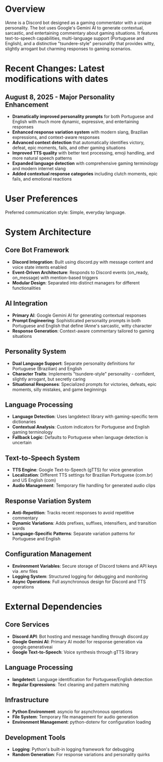 # Overview

IAnne is a Discord bot designed as a gaming commentator with a unique personality. The bot uses Google's Gemini AI to generate contextual, sarcastic, and entertaining commentary about gaming situations. It features text-to-speech capabilities, multi-language support (Portuguese and English), and a distinctive "tsundere-style" personality that provides witty, slightly arrogant but charming responses to gaming scenarios.

# Recent Changes: Latest modifications with dates

## August 8, 2025 - Major Personality Enhancement
- **Dramatically improved personality prompts** for both Portuguese and English with much more dynamic, expressive, and entertaining responses
- **Enhanced response variation system** with modern slang, Brazilian expressions, and context-aware responses  
- **Advanced context detection** that automatically identifies victory, defeat, epic moments, fails, and other gaming situations
- **Improved TTS quality** with better text processing, emoji handling, and more natural speech patterns
- **Expanded language detection** with comprehensive gaming terminology and modern internet slang
- **Added contextual response categories** including clutch moments, epic fails, and emotional reactions

# User Preferences

Preferred communication style: Simple, everyday language.

# System Architecture

## Core Bot Framework
- **Discord Integration**: Built using discord.py with message content and voice state intents enabled
- **Event-Driven Architecture**: Responds to Discord events (on_ready, on_message) with mention-based triggers
- **Modular Design**: Separated into distinct managers for different functionalities

## AI Integration
- **Primary AI**: Google Gemini AI for generating contextual responses
- **Prompt Engineering**: Sophisticated personality prompts in both Portuguese and English that define IAnne's sarcastic, witty character
- **Response Generation**: Context-aware commentary tailored to gaming situations

## Personality System
- **Dual Language Support**: Separate personality definitions for Portuguese (Brazilian) and English
- **Character Traits**: Implements "tsundere-style" personality - confident, slightly arrogant, but secretly caring
- **Situational Responses**: Specialized prompts for victories, defeats, epic moments, silly mistakes, and game beginnings

## Language Processing
- **Language Detection**: Uses langdetect library with gaming-specific term dictionaries
- **Contextual Analysis**: Custom indicators for Portuguese and English gaming terminology
- **Fallback Logic**: Defaults to Portuguese when language detection is uncertain

## Text-to-Speech System
- **TTS Engine**: Google Text-to-Speech (gTTS) for voice generation
- **Localization**: Different TTS settings for Brazilian Portuguese (com.br) and US English (com)
- **Audio Management**: Temporary file handling for generated audio clips

## Response Variation System
- **Anti-Repetition**: Tracks recent responses to avoid repetitive commentary
- **Dynamic Variations**: Adds prefixes, suffixes, intensifiers, and transition words
- **Language-Specific Patterns**: Separate variation patterns for Portuguese and English

## Configuration Management
- **Environment Variables**: Secure storage of Discord tokens and API keys via .env files
- **Logging System**: Structured logging for debugging and monitoring
- **Async Operations**: Full asynchronous design for Discord and TTS operations

# External Dependencies

## Core Services
- **Discord API**: Bot hosting and message handling through discord.py
- **Google Gemini AI**: Primary AI model for response generation via google.generativeai
- **Google Text-to-Speech**: Voice synthesis through gTTS library

## Language Processing
- **langdetect**: Language identification for Portuguese/English detection
- **Regular Expressions**: Text cleaning and pattern matching

## Infrastructure
- **Python Environment**: asyncio for asynchronous operations
- **File System**: Temporary file management for audio generation
- **Environment Management**: python-dotenv for configuration loading

## Development Tools
- **Logging**: Python's built-in logging framework for debugging
- **Random Generation**: For response variations and personality quirks